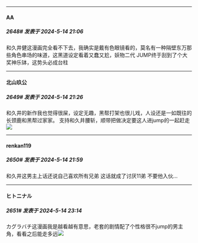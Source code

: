 ﻿
*****

####  АA  
##### 2648#       发表于 2024-5-14 21:06

和久井健这漫画完全看不下去，我确实是戴有色眼镜看的，莫名有一种隔壁东万那些角色串场的味道，这黑道设定看着又蠢又尬，妖物二代
JUMP终于刮到了个大奖神乐钵，这势头必成台柱


*****

####  北山玖公  
##### 2649#       发表于 2024-5-14 21:26

和久井的新作我也觉得很屎，设定无趣，黑帮打架也很儿戏，人设还是一如既往的长颈鹿和黑帮过家家。
支持和久井腰斩，顺带把做决定要这人进jump的一起赶走<img src="https://static.saraba1st.com/image/smiley/face2017/134.png" referrerpolicy="no-referrer">


*****

####  renkan119  
##### 2650#       发表于 2024-5-14 21:59

和久井这男主上话还说自己喜欢所有兄弟 这话就成了讨厌11弟 不要他入伙...


*****

####  ヒトニナル  
##### 2651#       发表于 2024-5-14 23:14

カグラバチ这漫画我是越看越有意思，老套的剧情配了个性格很不jump的男主角，看看之后能走多远<img src="https://static.saraba1st.com/image/smiley/face2017/067.png" referrerpolicy="no-referrer">

